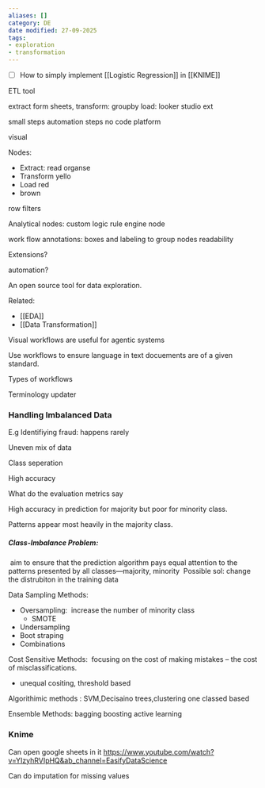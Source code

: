 ```yaml
---
aliases: []
category: DE
date modified: 27-09-2025
tags:
- exploration
- transformation
---
```

- [ ] How to simply implement [[Logistic Regression]] in [[KNIME]]

ETL tool

extract form sheets,
transform: groupby
load: looker studio ext

small steps
automation steps
no code platform

visual

Nodes:
- Extract: read organse
- Transform yello
- Load red
- brown 

row filters

Analytical nodes: custom logic
rule engine node


work flow annotations: boxes and labeling to group nodes
readability

Extensions?

automation?

An open source tool for data exploration.

Related:
- [[EDA]]
- [[Data Transformation]]



Visual workflows are useful for agentic systems

Use workflows to ensure language in text docuements are of a given standard.

Types of workflows

Terminology updater

### Handling Imbalanced Data

E.g Identifiying fraud: happens rarely

Uneven mix of data

Class seperation

High accuracy

What do the evaluation metrics say

High accuracy in prediction for majority but poor for minority class.

Patterns appear most heavily in the majority class.

##### Class-Imbalance Problem:
 aim to ensure that the prediction algorithm pays equal attention to the patterns presented by all classes—majority, minority
 Possible sol: change the distrubiton in the training data


Data Sampling Methods:
- Oversampling:  increase the number of minority class
	- SMOTE
- Undersampling
- Boot straping
- Combinations

Cost Sensitive Methods:  focusing on the cost of making mistakes – the cost of misclassifications.
- unequal cositing, threshold based

Algorithimic methods
: SVM,Decisaino trees,clustering
one classed based


Ensemble Methods:
bagging
boosting
active learning


### Knime

Can open google sheets in it
https://www.youtube.com/watch?v=YIzyhRVIpHQ&ab_channel=EasifyDataScience

Can do imputation for missing values